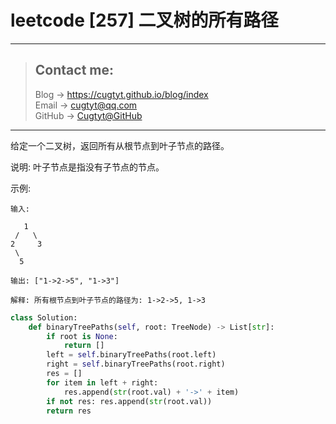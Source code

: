 # leetcode [257] 二叉树的所有路径

---
> ## Contact me:
> Blog -> <https://cugtyt.github.io/blog/index>  
> Email -> <cugtyt@qq.com>  
> GitHub -> [Cugtyt@GitHub](https://github.com/Cugtyt)

---

给定一个二叉树，返回所有从根节点到叶子节点的路径。

说明: 叶子节点是指没有子节点的节点。

示例:
```
输入:

   1
 /   \
2     3
 \
  5

输出: ["1->2->5", "1->3"]

解释: 所有根节点到叶子节点的路径为: 1->2->5, 1->3
```

``` python
class Solution:
    def binaryTreePaths(self, root: TreeNode) -> List[str]:
        if root is None:
            return []
        left = self.binaryTreePaths(root.left)
        right = self.binaryTreePaths(root.right)
        res = []
        for item in left + right:
            res.append(str(root.val) + '->' + item)
        if not res: res.append(str(root.val))
        return res
```